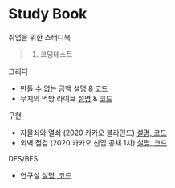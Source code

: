 # Study Book

취업을 위한 스터디북

> 1. 코딩테스트

그리디
- 만들 수 없는 금액 [설명](https://wolfy.tistory.com/269) & [코드](./blob/master/AlgorithmNote/Greedy/money.py)
- 무지의 먹방 라이브 [설명](https://wolfy.tistory.com/271) & [코드](./blob/master/AlgorithmNote/Greedy/muji.py)

구현
- 자물쇠와 열쇠 (2020 카카오 블라인드) [설명, 코드](https://wolfy.tistory.com/273)
- 외벽 점검 (2020 카카오 신입 공채 1차) [설명, 코드](https://wolfy.tistory.com/274)

DFS/BFS
- 연구실 [설명, 코드](https://wolfy.tistory.com/276)